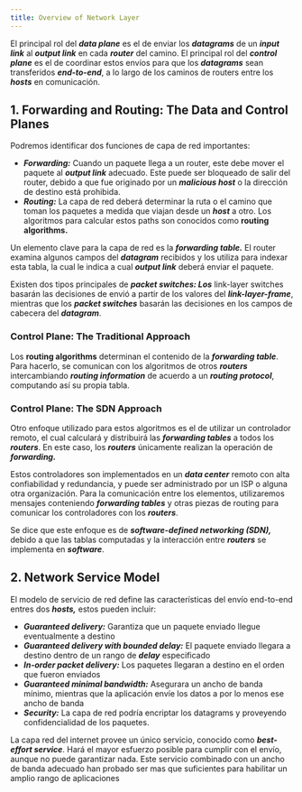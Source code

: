 ```yaml
---
title: Overview of Network Layer
---
```


El principal rol del ***data plane*** es el de enviar los ***datagrams*** de un ***input link*** al ***output link*** en cada ***router*** del camino. El principal rol del ***control plane*** es el de coordinar estos envíos para que los ***datagrams*** sean transferidos ***end-to-end***, a lo largo de los caminos de routers entre los ***hosts*** en comunicación.

## 1. Forwarding and Routing: The Data and Control Planes

Podremos identificar dos funciones de capa de red importantes:

- ***Forwarding:*** Cuando un paquete llega a un router, este debe mover el paquete al ***output link*** adecuado. Este puede ser bloqueado de salir del router, debido a que fue originado por un ***malicious host*** o la dirección de destino está prohibida.
- ***Routing:*** La capa de red deberá determinar la ruta o el camino que toman los paquetes a medida que viajan desde un ***host*** a otro. Los algoritmos para calcular estos paths son conocidos como **routing algorithms.**

Un elemento clave para la capa de red es la ***forwarding table.*** El router examina algunos campos del ***datagram*** recibidos y los utiliza para indexar esta tabla, la cual le indica a cual ***output link*** deberá enviar el paquete.

Existen dos tipos principales de ***packet switches: Los*** link-layer switches basarán las decisiones de envió a partir de los valores del ***link-layer-frame***, mientras que los ***packet switches*** basarán las decisiones en los campos de cabecera del ***datagram***.

### Control Plane: The Traditional Approach

Los **routing algorithms** determinan el contenido de la ***forwarding table***. Para hacerlo, se comunican con los algoritmos de otros ***routers*** intercambiando ***routing information*** de acuerdo a un ***routing protocol***, computando así su propia tabla.

### Control Plane: The SDN Approach

Otro enfoque utilizado para estos algoritmos es el de utilizar un controlador remoto, el cual calculará y distribuirá las ***forwarding tables*** a todos los ***routers***. En este caso, los ***routers*** únicamente realizan la operación de ***forwarding.***

Estos controladores son implementados en un ***data center*** remoto con alta confiabilidad y redundancia, y puede ser administrado por un ISP o alguna otra organización. Para la comunicación entre los elementos, utilizaremos mensajes conteniendo ***forwarding tables*** y otras piezas de routing para comunicar los controladores con los ***routers***.

Se dice que este enfoque es de ***software-defined networking (SDN),*** debido a que las tablas computadas y la interacción entre ***routers*** se implementa en ***software***.

## 2. Network Service Model

El modelo de servicio de red define las características del envío end-to-end entres dos ***hosts,*** estos pueden incluir:

- ***Guaranteed delivery:*** Garantiza que un paquete enviado llegue eventualmente a destino
- ***Guaranteed delivery with bounded delay:*** El paquete enviado llegara a destino dentro de un rango de ***delay*** especificado
- ***In-order packet delivery:*** Los paquetes llegaran a destino en el orden que fueron enviados
- ***Guaranteed minimal bandwidth:*** Asegurara un ancho de banda mínimo, mientras que la aplicación envíe los datos a por lo menos ese ancho de banda
- ***Security:*** La capa de red podría encriptar los datagrams y proveyendo confidencialidad de los paquetes.

La capa red del internet provee un único servicio, conocido como ***best-effort service***. Hará el mayor esfuerzo posible para cumplir con el envío, aunque no puede garantizar nada. Este servicio combinado con un ancho de banda adecuado han probado ser mas que suficientes para habilitar un amplio rango de aplicaciones
